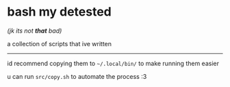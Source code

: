 # bash my detested

_(jk its not **that** bad)_

a collection of scripts that ive written

<hr>

id recommend copying them to `~/.local/bin/` to make running them easier

u can run `src/copy.sh` to automate the process :3
